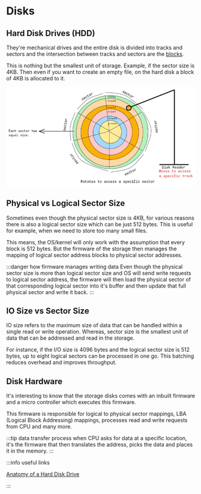# Disks

## Hard Disk Drives (HDD)

They're mechanical drives and the entire disk is divided into tracks and sectors
and the intersection between tracks and sectors are the [blocks](../computers/memory-paging#block-and-page-size).

This is nothing but the smallest unit of storage.
Example, if the sector size is 4KB.
Then even if you want to create an empty file, on the hard disk a block of 4KB is allocated to it.

![hdd-disk](../../static/img/hdd-sectors-tracks.excalidraw.png)

## Physical vs Logical Sector Size

Sometimes even though the physical sector size is 4KB,
for various reasons there is also a logical sector size which can be just 512 bytes.
This is useful for example, when we need to store too many small files.

This means, the OS/kernel will only work with the assumption that every block is 512 bytes.
But the firmware of the storage then manages the mapping of logical sector address blocks to physical sector addresses.

:::danger how firmware manages writing data
Even though the physical sector size is more than logical sector size and
OS will send write requests to logical sector address,
the firmware will then load the physical sector of that corresponding logical sector
into it's buffer and then update that full physical sector and write it back.
:::

## IO Size vs Sector Size

IO size refers to the maximum size of data that can be handled within a single read or write operation.
Whereas, sector size is the smallest unit of data that can be addressed and read in the storage.

For instance, if the I/O size is 4096 bytes and the logical sector size is 512 bytes,
up to eight logical sectors can be processed in one go.
This batching reduces overhead and improves throughput.

## Disk Hardware

It's interesting to know that the storage disks comes with an inbuilt
firmware and a micro controller which executes this firmware.

This firmware is responsible for logical to physical sector mappings,
LBA (Logical Block Addressing) mappings, processes read and write requests from CPU and many more.

:::tip data transfer process
when CPU asks for data at a specific location,
it's the firmware that then translates the address, picks the data and
places it in the memory.
:::

:::info useful links

[Anatomy of a Hard Disk Drive](https://hardwaresecrets.com/anatomy-of-a-hard-disk-drive/)

:::
